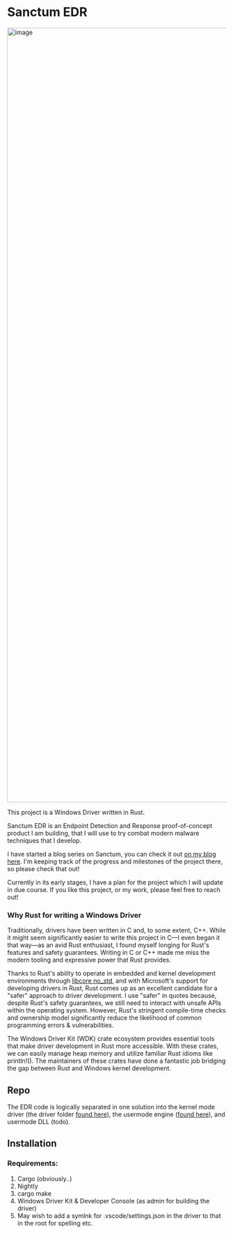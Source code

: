 # Sanctum EDR

<img width="1780" alt="image" src="https://raw.githubusercontent.com/0xflux/sanctum-rs/master/resources/images/cover.webp">

This project is a Windows Driver written in Rust.

Sanctum EDR is an Endpoint Detection and Response proof-of-concept product I am building, that I will use to try combat modern malware techniques that I develop.

I have started a blog series on Sanctum, you can check it out [on my blog here](https://fluxsec.red/sanctum-edr-intro). I'm keeping track of the progress and milestones of the project there, so please check that out!

Currently in its early stages, I have a plan for the project which I will update in due course. If you like this project, or my work, please feel free to reach out!

### Why Rust for writing a Windows Driver

Traditionally, drivers have been written in C and, to some extent, C++. While it might seem significantly easier to write this project in C—I even began it that way—as an avid Rust enthusiast, I found myself longing for Rust's features and safety guarantees. Writing in C or C++ made me miss the modern tooling and expressive power that Rust provides.

Thanks to Rust's ability to operate in embedded and kernel development environments through [libcore no_std](https://doc.rust-lang.org/core/), and with Microsoft's support for developing drivers in Rust, Rust comes up as an excellent candidate for a "safer" approach to driver development. I use "safer" in quotes because, despite Rust's safety guarantees, we still need to interact with unsafe APIs within the operating system. However, Rust's stringent compile-time checks and ownership model significantly reduce the likelihood of common programming errors & vulnerabilities.

The Windows Driver Kit (WDK) crate ecosystem provides essential tools that make driver development in Rust more accessible. With these crates, we can easily manage heap memory and utilize familiar Rust idioms like println!(). The maintainers of these crates have done a fantastic job bridging the gap between Rust and Windows kernel development.

## Repo

The EDR code is logically separated in one solution into the kernel mode driver (the driver folder [found here](https://github.com/0xflux/sanctum/tree/master/driver)), the usermode engine ([found here](https://github.com/0xflux/sanctum/tree/master/um_engine)), and usermode DLL (todo).

## Installation

### Requirements:

1) Cargo (obviously..)
2) Nightly
3) cargo make
4) Windows Driver Kit & Developer Console (as admin for building the driver)
5) May wish to add a symlnk for .vscode/settings.json in the driver to that in the root for spelling etc.